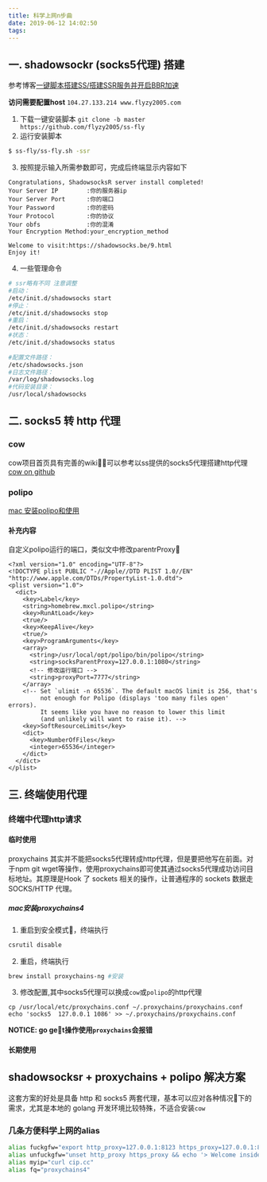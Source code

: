 ```yaml
---
title: 科学上网n步曲
date: 2019-06-12 14:02:50
tags:
---
```

## 一. shadowsockr (socks5代理) 搭建
参考博客[一键脚本搭建SS/搭建SSR服务并开启BBR加速
](https://www.flyzy2005.com/fan-qiang/shadowsocks/install-shadowsocks-in-one-command/)

**访问需要配置host** `104.27.133.214 www.flyzy2005.com`

1. 下载一键安装脚本 `git clone -b master https://github.com/flyzy2005/ss-fly`
2. 运行安装脚本	

```bash
$ ss-fly/ss-fly.sh -ssr
```
3. 按照提示输入所需参数即可，完成后终端显示内容如下
```
Congratulations, ShadowsocksR server install completed!
Your Server IP        :你的服务器ip
Your Server Port      :你的端口
Your Password         :你的密码
Your Protocol         :你的协议
Your obfs             :你的混淆
Your Encryption Method:your_encryption_method
 
Welcome to visit:https://shadowsocks.be/9.html
Enjoy it!
```
4. 一些管理命令
```bash
# ssr略有不同 注意调整
#启动：
/etc/init.d/shadowsocks start
#停止：
/etc/init.d/shadowsocks stop
#重启：
/etc/init.d/shadowsocks restart
#状态：
/etc/init.d/shadowsocks status
 
#配置文件路径：
/etc/shadowsocks.json
#日志文件路径：
/var/log/shadowsocks.log
#代码安装目录：
/usr/local/shadowsocks
```

## 二. socks5 转 http 代理
### cow
cow项目首页具有完善的wiki，可以参考以ss提供的socks5代理搭建http代理[cow on github](https://github.com/cyfdecyf/cow)

### polipo
[mac 安装polipo和使用](https://zxc0328.github.io/2017/03/26/proxy-for-terminal/)

#### 补充内容 
自定义polipo运行的端口，类似文中修改parentrProxy
```plist
<?xml version="1.0" encoding="UTF-8"?>
<!DOCTYPE plist PUBLIC "-//Apple//DTD PLIST 1.0//EN" "http://www.apple.com/DTDs/PropertyList-1.0.dtd">
<plist version="1.0">
  <dict>
    <key>Label</key>
    <string>homebrew.mxcl.polipo</string>
    <key>RunAtLoad</key>
    <true/>
    <key>KeepAlive</key>
    <true/>
    <key>ProgramArguments</key>
    <array>
      <string>/usr/local/opt/polipo/bin/polipo</string>
      <string>socksParentProxy=127.0.0.1:1080</string>
      <!-- 修改运行端口 -->
      <string>proxyPort=7777</string>
    </array>
    <!-- Set `ulimit -n 65536`. The default macOS limit is 256, that's
         not enough for Polipo (displays 'too many files open' errors).
         It seems like you have no reason to lower this limit
         (and unlikely will want to raise it). -->
    <key>SoftResourceLimits</key>
    <dict>
      <key>NumberOfFiles</key>
      <integer>65536</integer>
    </dict>
  </dict>
</plist>
```

## 三. 终端使用代理

### 终端中代理http请求
#### 临时使用
proxychains 其实并不能把socks5代理转成http代理，但是要把他写在前面。对于npm git wget等操作，使用proxychains即可使其通过socks5代理成功访问目标地址。其原理是Hook 了 sockets 相关的操作，让普通程序的 sockets 数据走 SOCKS/HTTP 代理。

##### mac安装proxychains4
1. 重启到安全模式，终端执行

```bash
csrutil disable
```

2. 重启，终端执行

```bash
brew install proxychains-ng #安装
```

3. 修改配置,其中socks5代理可以换成`cow`或`polipo`的http代理
```
cp /usr/local/etc/proxychains.conf ~/.proxychains/proxychains.conf
echo 'socks5  127.0.0.1 1086' >> ~/.proxychains/proxychains.conf
```

**NOTICE: go get操作使用`proxychains`会报错**

#### 长期使用

## shadowsocksr + proxychains + polipo 解决方案
这套方案的好处是具备 http 和 socks5 两套代理，基本可以应对各种情况下的需求，尤其是本地的 golang 开发环境比较特殊，不适合安装`cow`

### 几条方便科学上网的alias

```bash
alias fuckgfw="export http_proxy=127.0.0.1:8123 https_proxy=127.0.0.1:8123&& echo '> You are out!'"
alias unfuckgfw="unset http_proxy https_proxy && echo '> Welcome inside ;)'"
alias myip="curl cip.cc"
alias fq="proxychains4"
```